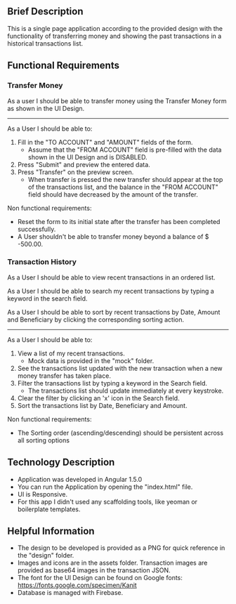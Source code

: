 ## Brief Description

This is a single page application according to the provided design with the functionality of transferring money and showing the past transactions in a historical transactions list.

## Functional Requirements

### Transfer Money

As a user I should be able to transfer money using the Transfer Money form as shown in the UI Design.

---

As a User I should be able to:

1. Fill in the "TO ACCOUNT" and "AMOUNT" fields of the form. 
    - Assume that the "FROM ACCOUNT" field is pre-filled with the data shown in the UI Design and is DISABLED.
2. Press "Submit" and preview the entered data.
3. Press "Transfer" on the preview screen. 
    - When transfer is pressed the new transfer should appear at the top of the transactions list, and the balance in the "FROM ACCOUNT" field should have decreased by the amount of the transfer.

Non functional requirements:

- Reset the form to its initial state after the transfer has been completed successfully.
- A User shouldn't be able to transfer money beyond a balance of $ -500.00.

### Transaction History

As a User I should be able to view recent transactions in an ordered list.

As a User I should be able to search my recent transactions by typing a keyword in the search field.

As a User I should be able to sort by recent transactions by Date, Amount and Beneficiary by clicking the corresponding sorting action.

---

As a User I should be able to:

1. View a list of my recent transactions.
    - Mock data is provided in the "mock" folder.
2. See the transactions list updated with the new transaction when a new money transfer has taken place.
3. Filter the transactions list by typing a keyword in the Search field.
    - The transactions list should update immediately at every keystroke.
4. Clear the filter by clicking an 'x' icon in the Search field.
4. Sort the transactions list by Date, Beneficiary and Amount.

Non functional requirements:

- The Sorting order (ascending/descending) should be persistent across all sorting options

## Technology Description

- Application was developed in Angular 1.5.0
- You can run the Application by opening the "index.html" file.
- UI is Responsive.
- For this app I didn't used any scaffolding tools, like yeoman or boilerplate templates.

## Helpful Information

- The design to be developed is provided as a PNG for quick reference in the "design" folder.
- Images and icons are in the assets folder. Transaction images are provided as base64 images in the transaction JSON.
- The font for the UI Design can be found on Google fonts: https://fonts.google.com/specimen/Kanit
- Database is managed with Firebase.
